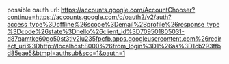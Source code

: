 possible oauth url: https://accounts.google.com/AccountChooser?continue=https://accounts.google.com/o/oauth2/v2/auth?access_type%3Doffline%26scope%3Demail%2Bprofile%26response_type%3Dcode%26state%3Dhello%26client_id%3D709501805031-d87qamtke60go50st3tiv2lu235fpcfb.apps.googleusercontent.com%26redirect_uri%3Dhttp://localhost:8000%26from_login%3D1%26as%3D1cb293ffbd85eae5&btmpl=authsub&scc=1&oauth=1
